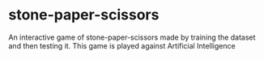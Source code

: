 # stone-paper-scissors
An interactive game of stone-paper-scissors made by training the dataset and then testing it. This game is played against Artificial Intelligence

